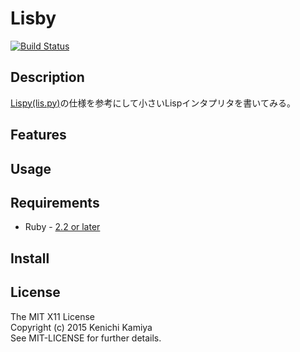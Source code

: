 Lisby
=======================

[![Build Status](https://secure.travis-ci.org/kachick/calc.rb.png)](http://travis-ci.org/kachick/lisby)

Description
-----------

[Lispy(lis.py)](http://www.aoky.net/articles/peter_norvig/lispy.htm)の仕様を参考にして小さいLispインタプリタを書いてみる。

Features
--------


Usage
-----


Requirements
-------------

* Ruby - [2.2 or later](http://travis-ci.org/#!/kachick/lisby)

Install
-------



License
--------

The MIT X11 License  
Copyright (c) 2015 Kenichi Kamiya  
See MIT-LICENSE for further details.
